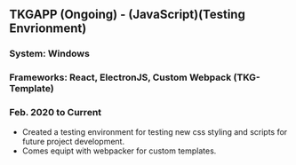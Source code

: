 ## TKGAPP (Ongoing) - (JavaScript)(Testing Envrionment)
### System: Windows
### Frameworks: React, ElectronJS, Custom Webpack (TKG-Template)
### Feb. 2020 to Current
* Created a testing environment for testing new css styling and scripts for future project development.
* Comes equipt with webpacker for custom templates. 
